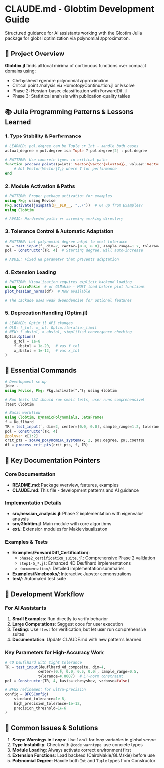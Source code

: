 # CLAUDE.md - Globtim Development Guide

Structured guidance for AI assistants working with the Globtim Julia package for global optimization via polynomial approximation.

## 🎯 Project Overview

**Globtim.jl** finds all local minima of continuous functions over compact domains using:
- Chebyshev/Legendre polynomial approximation 
- Critical point analysis via HomotopyContinuation.jl or Msolve
- Phase 2: Hessian-based classification with ForwardDiff.jl
- Phase 3: Statistical analysis with publication-quality tables

## 📚 Julia Programming Patterns & Lessons Learned

### 1. **Type Stability & Performance**
```julia
# LEARNED: pol.degree can be Tuple or Int - handle both cases
actual_degree = pol.degree isa Tuple ? pol.degree[2] : pol.degree

# PATTERN: Use concrete types in critical paths
function process_points(points::Vector{Vector{Float64}}, values::Vector{Float64})
    # Not Vector{Vector{T}} where T for performance
end
```

### 2. **Module Activation & Paths**
```julia
# PATTERN: Proper package activation for examples
using Pkg; using Revise
Pkg.activate(joinpath(@__DIR__, "../"))  # Go up from Examples/
using Globtim

# AVOID: Hardcoded paths or assuming working directory
```

### 3. **Tolerance Control & Automatic Adaptation**
```julia
# PATTERN: Let polynomial degree adapt to meet tolerance
TR = test_input(f, dim=2, center=[0.0, 0.0], sample_range=1.2, tolerance=0.001)
pol = Constructor(TR, 4)  # Starting degree, will auto-increase

# AVOID: Fixed GN parameter that prevents adaptation
```

### 4. **Extension Loading**
```julia
# PATTERN: Visualization requires explicit backend loading
using CairoMakie  # or GLMakie - MUST load before plot functions
plot_hessian_norms(df)  # Now available

# The package uses weak dependencies for optional features
```

### 5. **Deprecation Handling (Optim.jl)**
```julia
# LEARNED: Optim.jl API changes
# OLD: f_tol, x_tol, Optim.iteration_limit
# NEW: f_abstol, x_abstol, simplified convergence checking
Optim.Options(
    g_tol = 1e-8,
    f_abstol = 1e-20,  # was f_tol
    x_abstol = 1e-12,  # was x_tol
)
```

## 🚀 Essential Commands

```julia
# Development setup
]dev .
using Revise, Pkg; Pkg.activate("."); using Globtim

# Run tests (AI should run small tests, user runs comprehensive)
]test Globtim

# Basic workflow
using Globtim, DynamicPolynomials, DataFrames
f = Deuflhard
TR = test_input(f, dim=2, center=[0.0, 0.0], sample_range=1.2, tolerance=0.001)
pol = Constructor(TR, 4)
@polyvar x[1:2] 
crit_pts = solve_polynomial_system(x, 2, pol.degree, pol.coeffs)
df = process_crit_pts(crit_pts, f, TR)
```

## 📁 Key Documentation Pointers

### Core Documentation
- **README.md**: Package overview, features, examples
- **CLAUDE.md**: This file - development patterns and AI guidance

### Implementation Details
- **src/hessian_analysis.jl**: Phase 2 implementation with eigenvalue analysis
- **src/Globtim.jl**: Main module with core algorithms
- **ext/**: Extension modules for Makie visualization

### Examples & Tests
- **Examples/ForwardDiff_Certification/**: 
  - `phase2_certification_suite.jl`: Comprehensive Phase 2 validation
  - `step1-5_*.jl`: Enhanced 4D Deuflhard implementations
  - `documentation/`: Detailed implementation summaries
- **Examples/Notebooks/**: Interactive Jupyter demonstrations
- **test/**: Automated test suite

## 🔧 Development Workflow

### For AI Assistants
1. **Small Examples**: Run directly to verify behavior
2. **Large Computations**: Suggest code for user execution
3. **Testing**: Use `]test` for verification, but let user run comprehensive suites
4. **Documentation**: Update CLAUDE.md with new patterns learned

### Key Parameters for High-Accuracy Work
```julia
# 4D Deuflhard with tight tolerance
TR = test_input(deuflhard_4d_composite, dim=4,
               center=[0.0, 0.0, 0.0, 0.0], sample_range=0.5,
               tolerance=0.0007)  # L²-norm constraint
pol = Constructor(TR, 4, basis=:chebyshev, verbose=false)

# BFGS refinement for ultra-precision
config = BFGSConfig(
    standard_tolerance=1e-8,
    high_precision_tolerance=1e-12,
    precision_threshold=1e-6
)
```

## 🐛 Common Issues & Solutions

1. **Scope Warnings in Loops**: Use `local` for loop variables in global scope
2. **Type Instability**: Check with `@code_warntype`, use concrete types
3. **Module Loading**: Always activate correct environment first
4. **Extension Functions**: Load backend (CairoMakie/GLMakie) before use
5. **Polynomial Degree**: Handle both `Int` and `Tuple` types from Constructor 